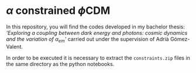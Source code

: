 # $\alpha$ constrained $\phi\text{CDM}$

In this repository, you will find the codes developed in my bachelor thesis: _'Exploring a coupling between dark energy and photons: cosmic dynamics and the variation of_ $\alpha_{em}$_'_ carried out under the supervision of Adrià Gómez-Valent. 

In order to be executed it is necessary to extract the `constraints.zip` files in the same directory as the python notebooks.
